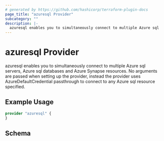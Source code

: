 ```yaml
---
# generated by https://github.com/hashicorp/terraform-plugin-docs
page_title: "azuresql Provider"
subcategory: ""
description: |-
  azuresql enables you to simultaneously connect to multiple Azure sql servers, Azure sql databases and Azure Synapse resources. No arguments are passed when setting up the provider, instead the provider uses AzureDefaultCredential passthrough to connect to any Azure sql resource specified.
---
```


# azuresql Provider

azuresql enables you to simultaneously connect to multiple Azure sql servers, Azure sql databases and Azure Synapse resources. No arguments are passed when setting up the provider, instead the provider uses AzureDefaultCredential passthrough to connect to any Azure sql resource specified.

## Example Usage

```terraform
provider "azuresql" {
}
```

<!-- schema generated by tfplugindocs -->
## Schema
